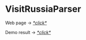 # VisitRussiaParser
Web page -> [_\*click\*_](https://visit-russia.ru/ru/novosti.html)

Demo result -> [_\*click\*_](https://disk.yandex.ru/d/bRujoBA40oar6Q)
